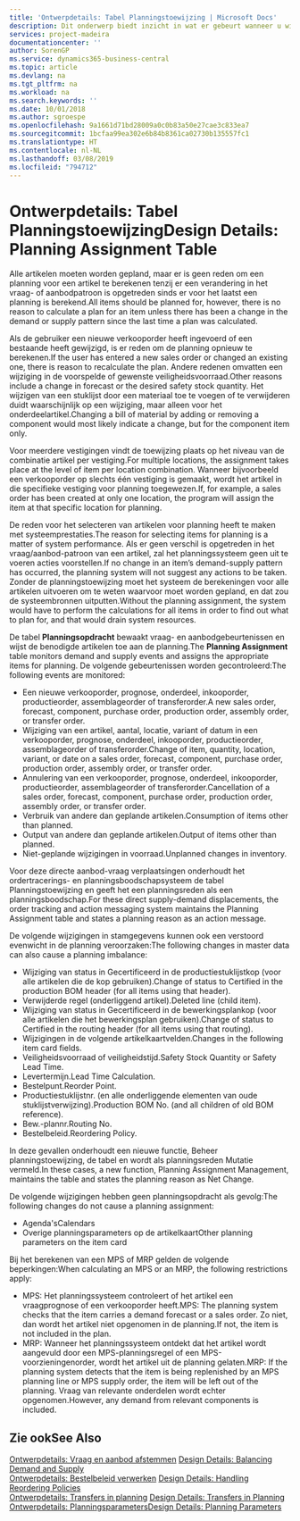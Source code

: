 ```yaml
---
title: 'Ontwerpdetails: Tabel Planningstoewijzing | Microsoft Docs'
description: Dit onderwerp biedt inzicht in wat er gebeurt wanneer u wijzigt hoe u plant voor een artikel.
services: project-madeira
documentationcenter: ''
author: SorenGP
ms.service: dynamics365-business-central
ms.topic: article
ms.devlang: na
ms.tgt_pltfrm: na
ms.workload: na
ms.search.keywords: ''
ms.date: 10/01/2018
ms.author: sgroespe
ms.openlocfilehash: 9a1661d71bd28009a0c0b83a50e27cae3c833ea7
ms.sourcegitcommit: 1bcfaa99ea302e6b84b8361ca02730b135557fc1
ms.translationtype: HT
ms.contentlocale: nl-NL
ms.lasthandoff: 03/08/2019
ms.locfileid: "794712"
---
```

# <a name="design-details-planning-assignment-table"></a><span data-ttu-id="36c3c-103">Ontwerpdetails: Tabel Planningstoewijzing</span><span class="sxs-lookup"><span data-stu-id="36c3c-103">Design Details: Planning Assignment Table</span></span>
<span data-ttu-id="36c3c-104">Alle artikelen moeten worden gepland, maar er is geen reden om een planning voor een artikel te berekenen tenzij er een verandering in het vraag- of aanbodpatroon is opgetreden sinds er voor het laatst een planning is berekend.</span><span class="sxs-lookup"><span data-stu-id="36c3c-104">All items should be planned for, however, there is no reason to calculate a plan for an item unless there has been a change in the demand or supply pattern since the last time a plan was calculated.</span></span>  

<span data-ttu-id="36c3c-105">Als de gebruiker een nieuwe verkooporder heeft ingevoerd of een bestaande heeft gewijzigd, is er reden om de planning opnieuw te berekenen.</span><span class="sxs-lookup"><span data-stu-id="36c3c-105">If the user has entered a new sales order or changed an existing one, there is reason to recalculate the plan.</span></span> <span data-ttu-id="36c3c-106">Andere redenen omvatten een wijziging in de voorspelde of gewenste veiligheidsvoorraad.</span><span class="sxs-lookup"><span data-stu-id="36c3c-106">Other reasons include a change in forecast or the desired safety stock quantity.</span></span> <span data-ttu-id="36c3c-107">Het wijzigen van een stuklijst door een materiaal toe te voegen of te verwijderen duidt waarschijnlijk op een wijziging, maar alleen voor het onderdeelartikel.</span><span class="sxs-lookup"><span data-stu-id="36c3c-107">Changing a bill of material by adding or removing a component would most likely indicate a change, but for the component item only.</span></span>  

<span data-ttu-id="36c3c-108">Voor meerdere vestigingen vindt de toewijzing plaats op het niveau van de combinatie artikel per vestiging.</span><span class="sxs-lookup"><span data-stu-id="36c3c-108">For multiple locations, the assignment takes place at the level of item per location combination.</span></span> <span data-ttu-id="36c3c-109">Wanneer bijvoorbeeld een verkooporder op slechts één vestiging is gemaakt, wordt het artikel in die specifieke vestiging voor planning toegewezen.</span><span class="sxs-lookup"><span data-stu-id="36c3c-109">If, for example, a sales order has been created at only one location, the program will assign the item at that specific location for planning.</span></span>  

<span data-ttu-id="36c3c-110">De reden voor het selecteren van artikelen voor planning heeft te maken met systeemprestaties.</span><span class="sxs-lookup"><span data-stu-id="36c3c-110">The reason for selecting items for planning is a matter of system performance.</span></span> <span data-ttu-id="36c3c-111">Als er geen verschil is opgetreden in het vraag/aanbod-patroon van een artikel, zal het planningssysteem geen uit te voeren acties voorstellen.</span><span class="sxs-lookup"><span data-stu-id="36c3c-111">If no change in an item’s demand-supply pattern has occurred, the planning system will not suggest any actions to be taken.</span></span> <span data-ttu-id="36c3c-112">Zonder de planningstoewijzing moet het systeem de berekeningen voor alle artikelen uitvoeren om te weten waarvoor moet worden gepland, en dat zou de systeembronnen uitputten.</span><span class="sxs-lookup"><span data-stu-id="36c3c-112">Without the planning assignment, the system would have to perform the calculations for all items in order to find out what to plan for, and that would drain system resources.</span></span>  

<span data-ttu-id="36c3c-113">De tabel **Planningsopdracht** bewaakt vraag- en aanbodgebeurtenissen en wijst de benodigde artikelen toe aan de planning.</span><span class="sxs-lookup"><span data-stu-id="36c3c-113">The **Planning Assignment** table monitors demand and supply events and assigns the appropriate items for planning.</span></span> <span data-ttu-id="36c3c-114">De volgende gebeurtenissen worden gecontroleerd:</span><span class="sxs-lookup"><span data-stu-id="36c3c-114">The following events are monitored:</span></span>  

* <span data-ttu-id="36c3c-115">Een nieuwe verkooporder, prognose, onderdeel, inkooporder, productieorder, assemblageorder of transferorder.</span><span class="sxs-lookup"><span data-stu-id="36c3c-115">A new sales order, forecast, component, purchase order, production order, assembly order, or transfer order.</span></span>  
* <span data-ttu-id="36c3c-116">Wijziging van een artikel, aantal, locatie, variant of datum in een verkooporder, prognose, onderdeel, inkooporder, productieorder, assemblageorder of transferorder.</span><span class="sxs-lookup"><span data-stu-id="36c3c-116">Change of item, quantity, location, variant, or date on a sales order, forecast, component, purchase order, production order, assembly order, or transfer order.</span></span>  
* <span data-ttu-id="36c3c-117">Annulering van een verkooporder, prognose, onderdeel, inkooporder, productieorder, assemblageorder of transferorder.</span><span class="sxs-lookup"><span data-stu-id="36c3c-117">Cancellation of a sales order, forecast, component, purchase order, production order, assembly order, or transfer order.</span></span>  
* <span data-ttu-id="36c3c-118">Verbruik van andere dan geplande artikelen.</span><span class="sxs-lookup"><span data-stu-id="36c3c-118">Consumption of items other than planned.</span></span>  
* <span data-ttu-id="36c3c-119">Output van andere dan geplande artikelen.</span><span class="sxs-lookup"><span data-stu-id="36c3c-119">Output of items other than planned.</span></span>  
* <span data-ttu-id="36c3c-120">Niet-geplande wijzigingen in voorraad.</span><span class="sxs-lookup"><span data-stu-id="36c3c-120">Unplanned changes in inventory.</span></span>  

<span data-ttu-id="36c3c-121">Voor deze directe aanbod-vraag verplaatsingen onderhoudt het ordertracerings- en planningsboodschapsysteem de tabel Planningstoewijzing en geeft het een planningsreden als een planningsboodschap.</span><span class="sxs-lookup"><span data-stu-id="36c3c-121">For these direct supply-demand displacements, the order tracking and action messaging system maintains the Planning Assignment table and states a planning reason as an action message.</span></span>  

<span data-ttu-id="36c3c-122">De volgende wijzigingen in stamgegevens kunnen ook een verstoord evenwicht in de planning veroorzaken:</span><span class="sxs-lookup"><span data-stu-id="36c3c-122">The following changes in master data can also cause a planning imbalance:</span></span>  

* <span data-ttu-id="36c3c-123">Wijziging van status in Gecertificeerd in de productiestuklijstkop (voor alle artikelen die de kop gebruiken).</span><span class="sxs-lookup"><span data-stu-id="36c3c-123">Change of status to Certified in the production BOM header (for all items using that header).</span></span>  
* <span data-ttu-id="36c3c-124">Verwijderde regel (onderliggend artikel).</span><span class="sxs-lookup"><span data-stu-id="36c3c-124">Deleted line (child item).</span></span>  
* <span data-ttu-id="36c3c-125">Wijziging van status in Gecertificeerd in de bewerkingsplankop (voor alle artikelen die het bewerkingsplan gebruiken).</span><span class="sxs-lookup"><span data-stu-id="36c3c-125">Change of status to Certified in the routing header (for all items using that routing).</span></span>  
* <span data-ttu-id="36c3c-126">Wijzigingen in de volgende artikelkaartvelden.</span><span class="sxs-lookup"><span data-stu-id="36c3c-126">Changes in the following item card fields.</span></span>  
* <span data-ttu-id="36c3c-127">Veiligheidsvoorraad of veiligheidstijd.</span><span class="sxs-lookup"><span data-stu-id="36c3c-127">Safety Stock Quantity or Safety Lead Time.</span></span>  
* <span data-ttu-id="36c3c-128">Levertermijn.</span><span class="sxs-lookup"><span data-stu-id="36c3c-128">Lead Time Calculation.</span></span>  
* <span data-ttu-id="36c3c-129">Bestelpunt.</span><span class="sxs-lookup"><span data-stu-id="36c3c-129">Reorder Point.</span></span>  
* <span data-ttu-id="36c3c-130">Productiestuklijstnr. (en alle onderliggende elementen van oude stuklijstverwijzing).</span><span class="sxs-lookup"><span data-stu-id="36c3c-130">Production BOM No. (and all children of old BOM reference).</span></span>  
* <span data-ttu-id="36c3c-131">Bew.-plannr.</span><span class="sxs-lookup"><span data-stu-id="36c3c-131">Routing No.</span></span>  
* <span data-ttu-id="36c3c-132">Bestelbeleid.</span><span class="sxs-lookup"><span data-stu-id="36c3c-132">Reordering Policy.</span></span>  

<span data-ttu-id="36c3c-133">In deze gevallen onderhoudt een nieuwe functie, Beheer planningstoewijzing, de tabel en wordt als planningsreden Mutatie vermeld.</span><span class="sxs-lookup"><span data-stu-id="36c3c-133">In these cases, a new function, Planning Assignment Management, maintains the table and states the planning reason as Net Change.</span></span>  

<span data-ttu-id="36c3c-134">De volgende wijzigingen hebben geen planningsopdracht als gevolg:</span><span class="sxs-lookup"><span data-stu-id="36c3c-134">The following changes do not cause a planning assignment:</span></span>  

* <span data-ttu-id="36c3c-135">Agenda's</span><span class="sxs-lookup"><span data-stu-id="36c3c-135">Calendars</span></span>  
* <span data-ttu-id="36c3c-136">Overige planningsparameters op de artikelkaart</span><span class="sxs-lookup"><span data-stu-id="36c3c-136">Other planning parameters on the item card</span></span>  

<span data-ttu-id="36c3c-137">Bij het berekenen van een MPS of MRP gelden de volgende beperkingen:</span><span class="sxs-lookup"><span data-stu-id="36c3c-137">When calculating an MPS or an MRP, the following restrictions apply:</span></span>  

* <span data-ttu-id="36c3c-138">MPS: Het planningssysteem controleert of het artikel een vraagprognose of een verkooporder heeft.</span><span class="sxs-lookup"><span data-stu-id="36c3c-138">MPS: The planning system checks that the item carries a demand forecast or a sales order.</span></span> <span data-ttu-id="36c3c-139">Zo niet, dan wordt het artikel niet opgenomen in de planning.</span><span class="sxs-lookup"><span data-stu-id="36c3c-139">If not, the item is not included in the plan.</span></span>  
* <span data-ttu-id="36c3c-140">MRP: Wanneer het planningssysteem ontdekt dat het artikel wordt aangevuld door een MPS-planningsregel of een MPS-voorzieningenorder, wordt het artikel uit de planning gelaten.</span><span class="sxs-lookup"><span data-stu-id="36c3c-140">MRP: If the planning system detects that the item is being replenished by an MPS planning line or MPS supply order, the item will be left out of the planning.</span></span> <span data-ttu-id="36c3c-141">Vraag van relevante onderdelen wordt echter opgenomen.</span><span class="sxs-lookup"><span data-stu-id="36c3c-141">However, any demand from relevant components is included.</span></span>  

## <a name="see-also"></a><span data-ttu-id="36c3c-142">Zie ook</span><span class="sxs-lookup"><span data-stu-id="36c3c-142">See Also</span></span>  
<span data-ttu-id="36c3c-143">[Ontwerpdetails: Vraag en aanbod afstemmen](design-details-balancing-demand-and-supply.md) </span><span class="sxs-lookup"><span data-stu-id="36c3c-143">[Design Details: Balancing Demand and Supply](design-details-balancing-demand-and-supply.md) </span></span>  
<span data-ttu-id="36c3c-144">[Ontwerpdetails: Bestelbeleid verwerken](design-details-handling-reordering-policies.md) </span><span class="sxs-lookup"><span data-stu-id="36c3c-144">[Design Details: Handling Reordering Policies](design-details-handling-reordering-policies.md) </span></span>  
<span data-ttu-id="36c3c-145">[Ontwerpdetails: Transfers in planning](design-details-transfers-in-planning.md) </span><span class="sxs-lookup"><span data-stu-id="36c3c-145">[Design Details: Transfers in Planning](design-details-transfers-in-planning.md) </span></span>  
[<span data-ttu-id="36c3c-146">Ontwerpdetails: Planningsparameters</span><span class="sxs-lookup"><span data-stu-id="36c3c-146">Design Details: Planning Parameters</span></span>](design-details-planning-parameters.md)  
